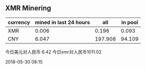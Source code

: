 ## XMR Minering

|currency|mined in last 24 hours|all|in pool|
|---|---|---|---|
|XMR|0.006|0.196|0.093|
|CNY|6.047|197.908|94.109|

今日美元对人民币 6.42	今日xmr对人民币1011.02


2018-05-30 08:15